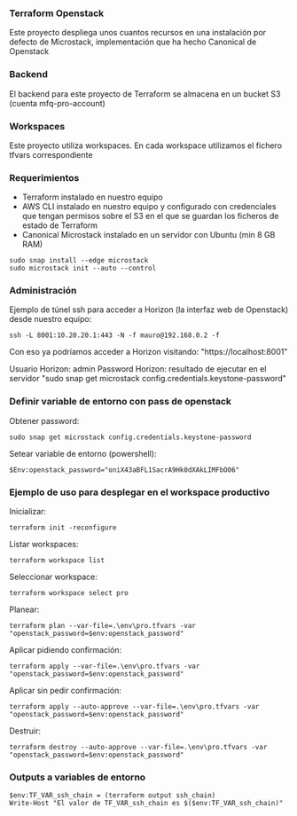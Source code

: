 ### Terraform Openstack

Este proyecto despliega unos cuantos recursos en una instalación por defecto de Microstack, implementación que ha hecho Canonical de Openstack

### Backend

El backend para este proyecto de Terraform se almacena en un bucket S3 (cuenta mfq-pro-account)

### Workspaces

Este proyecto utiliza workspaces. En cada workspace utilizamos el fichero tfvars correspondiente

### Requerimientos

- Terraform instalado en nuestro equipo
- AWS CLI instalado en nuestro equipo y configurado con credenciales que tengan permisos sobre el S3 en el que se guardan los ficheros de estado de Terraform
- Canonical Microstack instalado en un servidor con Ubuntu (min 8 GB RAM)
```
sudo snap install --edge microstack
sudo microstack init --auto --control
```

### Administración

Ejemplo de túnel ssh para acceder a Horizon (la interfaz web de Openstack) desde nuestro equipo:

```
ssh -L 8001:10.20.20.1:443 -N -f mauro@192.168.0.2 -f
```

Con eso ya podríamos acceder a Horizon visitando: "https://localhost:8001"

Usuario Horizon: admin
Password Horizon: resultado de ejecutar en el servidor "sudo snap get microstack config.credentials.keystone-password"

### Definir variable de entorno con pass de openstack

Obtener password:

```
sudo snap get microstack config.credentials.keystone-password
```

Setear variable de entorno (powershell):

```
$Env:openstack_password="oniX43aBFL1SacrA9Hk0dXAkLIMFbO06"
```


### Ejemplo de uso para desplegar en el workspace productivo

Inicializar:
```
terraform init -reconfigure
```
Listar workspaces:
```
terraform workspace list
```
Seleccionar workspace:
```
terraform workspace select pro
```
Planear:
```
terraform plan --var-file=.\env\pro.tfvars -var "openstack_password=$env:openstack_password"
```
Aplicar pidiendo confirmación:
```
terraform apply --var-file=.\env\pro.tfvars -var "openstack_password=$env:openstack_password"
```
Aplicar sin pedir confirmación:
```
terraform apply --auto-approve --var-file=.\env\pro.tfvars -var "openstack_password=$env:openstack_password"
```
Destruir:
```
terraform destroy --auto-approve --var-file=.\env\pro.tfvars -var "openstack_password=$env:openstack_password"
```

### Outputs a variables de entorno
```
$env:TF_VAR_ssh_chain = (terraform output ssh_chain)
Write-Host "El valor de TF_VAR_ssh_chain es $($env:TF_VAR_ssh_chain)"
```
